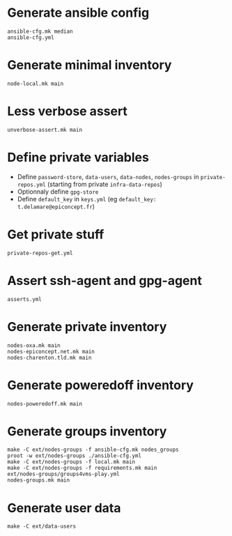 # Generate ansible config

```
ansible-cfg.mk median
ansible-cfg.yml
```

# Generate minimal inventory

```
node-local.mk main
```

# Less verbose assert

```
unverbose-assert.mk main
```

# Define private variables

- Define `password-store`, `data-users`, `data-nodes`, `nodes-groups`
  in `private-repos.yml` (starting from private `infra-data-repos`)
- Optionnaly define `gpg-store`
- Define `default_key` in `keys.yml` (eg `default_key: t.delamare@epiconcept.fr`)

# Get private stuff

```
private-repos-get.yml
```

# Assert ssh-agent and gpg-agent

```
asserts.yml
```

# Generate private inventory

```
nodes-oxa.mk main
nodes-epiconcept.net.mk main
nodes-charenton.tld.mk main
```

# Generate poweredoff inventory

```
nodes-poweredoff.mk main
```

# Generate groups inventory

```
make -C ext/nodes-groups -f ansible-cfg.mk nodes_groups
proot -w ext/nodes-groups ./ansible-cfg.yml
make -C ext/nodes-groups -f local.mk main
make -C ext/nodes-groups -f requirements.mk main
ext/nodes-groups/groups4vms-play.yml
nodes-groups.mk main
```

# Generate user data

```
make -C ext/data-users
```
